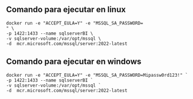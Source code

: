 
## Comando para ejecutar en linux
```docker
docker run -e "ACCEPT_EULA=Y" -e "MSSQL_SA_PASSWORD=
" \
-p 1422:1433 --name sqlserverBI \
-v sqlserver-volume:/var/opt/mssql \
-d  mcr.microsoft.com/mssql/server:2022-latest
```

## Comando para ejecutar en windows
```
docker run -e "ACCEPT_EULA=Y" -e "MSSQL_SA_PASSWORD=Mipassw0rd123!" `
-p 1422:1433 --name sqlserverBI `
-v sqlserver-volume:/var/opt/mssql `
-d  mcr.microsoft.com/mssql/server:2022-latest
```
